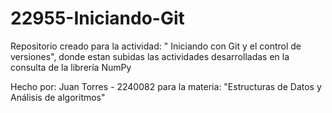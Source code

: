 # 22955-Iniciando-Git
Repositorio creado para la actividad: " Iniciando con Git y el control de versiones", donde estan subidas las actividades desarrolladas en la consulta de la librería NumPy

Hecho por: Juan Torres - 2240082 para la materia: "Estructuras de Datos y Análisis de algoritmos"
